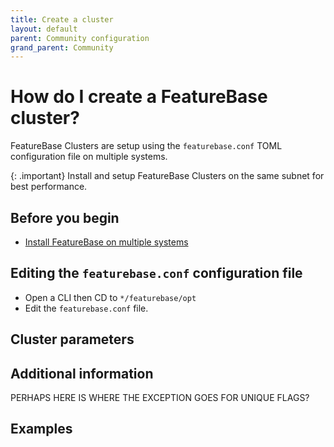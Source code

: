 ```yaml
---
title: Create a cluster
layout: default
parent: Community configuration
grand_parent: Community
---
```


# How do I create a FeatureBase cluster?

FeatureBase Clusters are setup using the `featurebase.conf` TOML configuration file on multiple systems.

{: .important}
Install and setup FeatureBase Clusters on the same subnet for best performance.

## Before you begin

* [Install FeatureBase on multiple systems](/docs/community/com-home)

## Editing the `featurebase.conf` configuration file

* Open a CLI then CD to `*/featurebase/opt`
* Edit the `featurebase.conf` file.

## Cluster parameters

<!-- Need a way to create a standard parameter file for clusters that can be used elsewhere BUT ALSO make it clear which flags need to be different across the board-->

## Additional information

PERHAPS HERE IS WHERE THE EXCEPTION GOES FOR UNIQUE FLAGS?

## Examples
